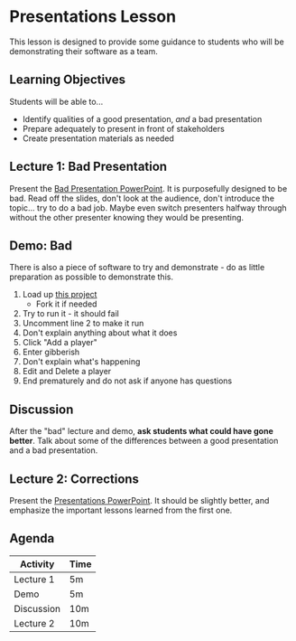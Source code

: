 # Presentations Lesson
This lesson is designed to provide some guidance to students who will be demonstrating their software as a team.

## Learning Objectives
Students will be able to...

- Identify qualities of a good presentation, _and_ a bad presentation
- Prepare adequately to present in front of stakeholders
- Create presentation materials as needed

## Lecture 1: Bad Presentation
Present the [Bad Presentation PowerPoint](BadPresentation.pptx). It is purposefully designed to be bad. Read off the slides, don't look at the audience, don't introduce the topic... try to do a bad job. Maybe even switch presenters halfway through without the other presenter knowing they would be presenting.

## Demo: Bad
There is also a piece of software to try and demonstrate - do as little preparation as possible to demonstrate this.

1. Load up [this project](https://replit.com/@JosephMaxwell/Chase-Project#app.js)
    - Fork it if needed
1. Try to run it - it should fail
1. Uncomment line 2 to make it run
1. Don't explain anything about what it does
1. Click "Add a player"
1. Enter gibberish
1. Don't explain what's happening
1. Edit and Delete a player
1. End prematurely and do not ask if anyone has questions

## Discussion
After the "bad" lecture and demo, **ask students what could have gone better**. Talk about some of the differences between a good presentation and a bad presentation.

## Lecture 2: Corrections
Present the [Presentations PowerPoint](Presentations.pptx). It should be slightly better, and emphasize the important lessons learned from the first one.

## Agenda

| Activity | Time |
|-|-|
| Lecture 1 | 5m |
| Demo | 5m |
| Discussion | 10m |
| Lecture 2 | 10m |
